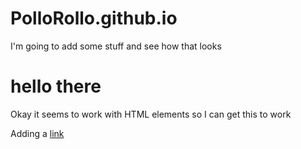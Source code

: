 # PolloRollo.github.io

I'm going to add some stuff and see how that looks

<h1>hello there</h1>

Okay it seems to work with HTML elements so I can get this to work

Adding a [link](/math4610/README.md)

